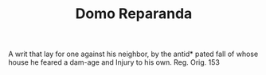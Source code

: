 ---
title: Domo Reparanda
letter: D
permalink: "/definitions/bld-domo-reparanda.html"
body: A writ that lay for one against his neighbor, by the antid* pated fall of whose
  house he feared a dam-age and Injury to his own. Reg. Orig. 153
published_at: '2018-07-07'
source: Black's Law Dictionary 2nd Ed (1910)
layout: post
---